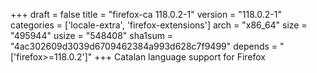 +++
draft = false
title = "firefox-ca 118.0.2-1"
version = "118.0.2-1"
categories = ['locale-extra', 'firefox-extensions']
arch = "x86_64"
size = "495944"
usize = "548408"
sha1sum = "4ac302609d3039d6709462384a993d628c7f9499"
depends = "['firefox>=118.0.2']"
+++
Catalan language support for Firefox